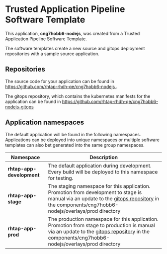 # Trusted Application Pipeline Software Template

This application, **cng7hobb6-nodejs**, was created from a Trusted Application Pipeline Software Template.

The software templates create a new source and gitops deployment repositories with a sample source application. 

## Repositories

The source code for your application can be found in [https://github.com/rhtap-rhdh-qe/cng7hobb6-nodejs ](https://github.com/rhtap-rhdh-qe/cng7hobb6-nodejs ).
 
The gitops repository, which contains the kubernetes manifests for the application can be found in 
[https://github.com/rhtap-rhdh-qe/cng7hobb6-nodejs-gitops ](https://github.com/rhtap-rhdh-qe/cng7hobb6-nodejs-gitops ) 

## Application namespaces 

The default application will be found in the following namespaces. Applications can be deployed into unique namespaces or multiple software templates can also bet generated into the same group namespaces.  

|  Namespace   |  Description   |  
| -------- | -------- |   
| **rhtap-app-development** | The default application during development. Every build will be deployed to this namespace for testing. | 
| **rhtap-app-stage** | The staging namespace for this application. Promotion from development to stage is manual via an update to the [gitops repository](https://github.com/rhtap-rhdh-qe/cng7hobb6-nodejs-gitops ) in the components/cng7hobb6-nodejs/overlays/prod directory |  
| **rhtap-app-prod** | The production namespace for this application. Promotion from stage to production is manual via an update to the [gitops repository](https://github.com/rhtap-rhdh-qe/cng7hobb6-nodejs-gitops ) in the components/cng7hobb6-nodejs/overlays/prod directory | 